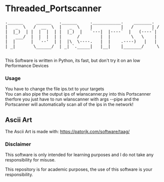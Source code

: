 # Threaded_Portscanner
<pre>
.______     ______   .______     .___________.    _______.  ______     ___      .__   __. .__   __.  _______ .______      
|   _  \   /  __  \  |   _  \    |           |   /       | /      |   /   \     |  \ |  | |  \ |  | |   ____||   _  \     
|  |_)  | |  |  |  | |  |_)  |   `---|  |----`  |   (----`|  ,----'  /  ^  \    |   \|  | |   \|  | |  |__   |  |_)  |    
|   ___/  |  |  |  | |      /        |  |        \   \    |  |      /  /_\  \   |  . `  | |  . `  | |   __|  |      /     
|  |      |  `--'  | |  |\  \----.   |  |    .----)   |   |  `----./  _____  \  |  |\   | |  |\   | |  |____ |  |\  \----.
| _|       \______/  | _| `._____|   |__|    |_______/     \______/__/     \__\ |__| \__| |__| \__| |_______|| _| `._____|
                                                                                                                          
</pre>

This Software is written in Python, its fast, but don't try it on an low Performance Devices

### Usage
You have to change the file ips.txt to your targets  
You can also pipe the output ips of wlanscanner.py into this Portscanner therfore you just have to run wlanscanner with args --pipe and the Portscanner will automatically scan all of the ips in the network! 

## Ascii Art  
The Ascii Art is made with: https://patorjk.com/software/taag/

### Disclaimer
This software is only intended for learning purposes and I do not take any responsibility for misuse. 

This repository is for academic purposes, the use of this software is your responsibility.
